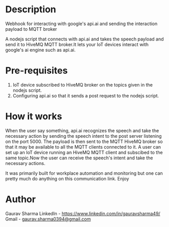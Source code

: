 # Description
Webhook for interacting with google's api.ai and sending the interaction payload to MQTT broker


A nodejs script that connects with api.ai and takes the speech payload and send it to HiveMQ MQTT broker.It lets your IoT devices
interact with google's ai engine such as api.ai.

# Pre-requisites

1. IoT device subscribed to HiveMQ broker on the topics given in the nodejs script.
2. Configuring api.ai so that it sends a post request to the nodejs script.

# How it works
When the user say something, api.ai recognizes the speech and take the necessary action by sending the speech intent to the post 
server listening on the port 5000.
The payload is then sent to the MQTT HiveMQ broker so that it may be available to all the MQTT clients connected to it.
A user can set up an IoT device running an HiveMQ MQTT client and subscibed to the same topic.Now the user can receive the speech's
intent and take the necessary actions. 

It was primarily built for workplace automation and monitoring but one can pretty much do anything on this communication link.
Enjoy


# Author
Gaurav Sharma
LinkedIn - https://www.linkedin.com/in/gauravsharma49/
Gmail - gaurav.sharma0394@gmail.com

